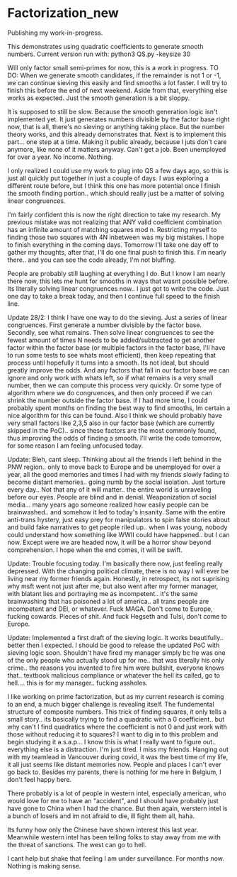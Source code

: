 # Factorization_new

Publishing my work-in-progress.

This demonstrates using quadratic coefficients to generate smooth numbers.
Current version run with: python3 QS.py -keysize 30 

Will only factor small semi-primes for now, this is a work in progress.
TO DO: When we generate smooth candidates, if the remainder is not 1 or -1, we can continue sieving this easily and find smooths a lot faster. I will try to finish this before the end of next weekend. Aside from that, everything else works as expected. Just the smooth generation is a bit sloppy.

It is supposed to still be slow. Because the smooth generation logic isn't implemented yet. It just generates numbers divisible by the factor base right now, that is all, there's no sieving or anything taking place. But the number theory works, and this already demonstrates that. Next is to implement this part... one step at a time. Making it public already, because I juts don't care anymore, like none of it matters anyway. Can't get a job. Been unemployed for over a year. No income. Nothing.

I only realized I could use my work to plug into QS a few days ago, so this is just all quickly put together in just a couple of days. I was exploring a different route before, but I think this one has more potential once I finish the smooth finding portion.. which should really just be a matter of solving linear congruences.

I'm fairly confident this is now the right direction to take my research. My previous mistake was not realizing that ANY valid coefficient combination has an infinite amount of matching squares mod n. Restricting myself to finding those two squares with 4N inbetween was my big mistakes. I hope to finish everything in the coming days. Tomorrow I'll take one day off to gather my thoughts, after that, I'll do one final push to finish this. I'm nearly there.. and you can see the code already, I'm not bluffing.

People are probably still laughing at everything I do. But I know I am nearly there now, this lets me hunt for smooths in ways that wasnt possible before. Its literally solving linear congruences now.. I just got to write the code. Just one day to take a break today, and then I continue full speed to the finish line.

Update 28/2: I think I have one way to do the sieving. Just a series of linear congruences. First generate a number divisible by the factor base. Secondly, see what remains. Then solve linear congruences to see the fewest amount of times N needs to be added/subtracted to get another factor within the factor base (or multiple factors in the factor base, I'll have to run some tests to see whats most efficient), then keep repeating that process until hopefully it turns into a smooth. Its not ideal, but should greatly improve the odds. And any factors that fall in our factor base we can ignore and only work with whats left, so if what remains is a very small number, then we can compute this process very quickly. Or some type of algorithm where we do congruences, and then only proceed if we can shrink the number outside the factor base. If I had more time, I could probably spent months on finding the best way to find smooths, Im certain a nice algorithm for this can be found. Also I think we should probably have very small factors like 2,3,5 also in our factor base (which are currently skipped in the PoC).. since these factors are the most commonly found, thus improving the odds of finding a smooth. I'll write the code tomorrow, for some reason I am feeling unfocused today.

Update: Bleh, cant sleep. Thinking about all the friends I left behind in the PNW region.. only to move back to Europe and be unemployed for over a year, all the good memories and times I had with my friends slowly fading to become distant memories.. going numb by the social isolation. Just torture every day.. Not that any of it will matter.. the entire world is unraveling before our eyes. People are blind and in denial. Weaponization of social media... many years ago someone realized how easily people can be brainwashed.. and somehow it led to today's insanity. Same with the entire anti-trans hystery, just easy prey for manipulators to spin false stories about and build fake narratives to get people riled up.. when I was young, nobody could understand how something like WWII could have happened.. but I can now. Except were we are headed now, it will be a horror show beyond comprehension. I hope when the end comes, it will be swift.

Update: Trouble focusing today. I'm basically there now, just feeling really depressed. With the changing political climate, there is no way I will ever be living near my former friends again. Honestly, in retrospect, its not suprising why msft went not just after me, but also went after my former manager, with blatant lies and portraying me as incompetent.. it's the same brainwashing that has poisoned a lot of america.. all trans people are incompetent and DEI, or whatever. Fuck MAGA. Don't come to Europe, fucking cowards. Pieces of shit. And fuck Hegseth and Tulsi, don't come to Europe.

Update: Implemented a first draft of the sieving logic. It works beautifully.. better then I expected. I should be good to release the updated PoC with sieving logic soon. Shouldn't have fired my manager simply bc he was one of the only people who actually stood up for me.. that was literally his only crime.. the reasons you invented to fire him were bullshit, everyone knows that.. textbook malicious compliance or whatever the hell its called, go to hell.... this is for my manager.. fucking assholes.

I like working on prime factorization, but as my current research is coming to an end, a much bigger challenge is revealing itself. The fundemental structure of composite numbers. This trick of finding squares, it only tells a small story.. its basically trying to find a quadratic with a 0 coefficient.. but why can't I find quadratics where the coefficient is not 0 and just work with those without reducing it to squares? I want to dig in to this problem and begin studying it a.s.a.p... I know this is what I really want to figure out.. everything else is a distraction. I'm just tired. I miss my friends. Hanging out with my teamlead in Vancouver during covid, it was the best time of my life, it all just seems like distant memories now. People and places I can't ever go back to. Besides my parents, there is nothing for me here in Belgium, I don't feel happy here. 

There probably is a lot of people in western intel, especially american, who would love for me to have an "accident", and I should have probably just have gone to China when I had the chance. But then again, werstern intel is a bunch of losers and im not afraid to die, ill fight them all, haha.

Its funny how only the Chinese have shown interest this last year. Meanwhile western intel has been telling folks to stay away from me with the threat of sanctions. The west can go to hell. 

I cant help but shake that feeling I am under surveillance. For months now. Nothing is making sense. 
